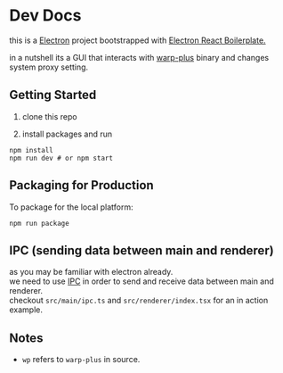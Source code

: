 # Dev Docs

this is a [Electron](https://www.electronjs.org/) project bootstrapped with [Electron React Boilerplate.
](https://github.com/electron-react-boilerplate/electron-react-boilerplate)

in a nutshell its a GUI that interacts with [warp-plus](https://github.com/bepass-org/warp-plus/) binary and changes system proxy setting.

<!-- uses [tun2socks](https://github.com/xjasonlyu/tun2socks) to tunnel all OS traffic through the socks5 proxy that warp-plus creates. and makes sure it's run on three main Desktop Operating Systems. -->

## Getting Started

1. clone this repo

2. install packages and run

```shell
npm install
npm run dev # or npm start
```

## Packaging for Production

To package for the local platform:

```shell
npm run package
```

## IPC (sending data between main and renderer)

as you may be familiar with electron already.  
we need to use [IPC](https://www.electronjs.org/docs/latest/tutorial/ipc) in order to send and receive data between main and renderer.  
checkout `src/main/ipc.ts` and `src/renderer/index.tsx` for an in action example.

## Notes

-   `wp` refers to `warp-plus` in source.
